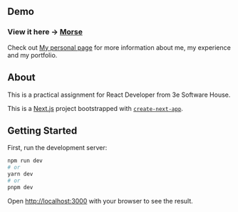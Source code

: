 ## Demo

### View it here -> [Morse](https://iamchrisep.github.io/morse)

Check out [My personal page](https://iamchrisep.github.io) for more information about me, my experience and my portfolio.


## About

This is a practical assignment for React Developer from 3e Software House.

This is a [Next.js](https://nextjs.org/) project bootstrapped with [`create-next-app`](https://github.com/vercel/next.js/tree/canary/packages/create-next-app).


## Getting Started

First, run the development server:

```bash
npm run dev
# or
yarn dev
# or
pnpm dev
```

Open [http://localhost:3000](http://localhost:3000) with your browser to see the result.

